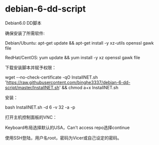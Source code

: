 # debian-6-dd-script
Debian6.0 DD脚本

确保安装了所需软件:

Debian/Ubuntu: apt-get update && apt-get install -y xz-utils openssl gawk file

RedHat/CentOS: yum update && yum install -y xz openssl gawk file

下载安装脚本并赋予权限：

wget --no-check-certificate -qO InstallNET.sh 'https://raw.githubusercontent.com/binghe3337/debian-6-dd-script/master/InstallNET.sh' && chmod a+x InstallNET.sh

安装：

bash InstallNET.sh -d 6 -v 32 -a -p <password>

打开主机控制面板的VNC：

Keyboard布局选择默认的USA，Can't access repo选择continue

使用SSH登陆，用户名root，密码为Vicer或自己设定的密码。
